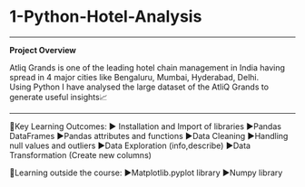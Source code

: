 # 1-Python-Hotel-Analysis

______________________________________________________________________________________________________________________________________________

**Project Overview**

Atliq Grands is one of the leading hotel chain management in India having spread in 4 major cities like Bengaluru, Mumbai, Hyderabad, Delhi.  
Using Python I have analysed the large dataset of the AtliQ Grands to generate useful insights📈
______________________________________________________________________________________________________________________________________________

🔶Key Learning Outcomes:
▶ Installation and Import of libraries
▶Pandas DataFrames
▶Pandas attributes and functions
▶Data Cleaning
▶Handling null values and outliers
▶Data Exploration (info,describe)
▶Data Transformation (Create new columns)

🔶Learning outside the course:
▶Matplotlib.pyplot library
▶Numpy library

